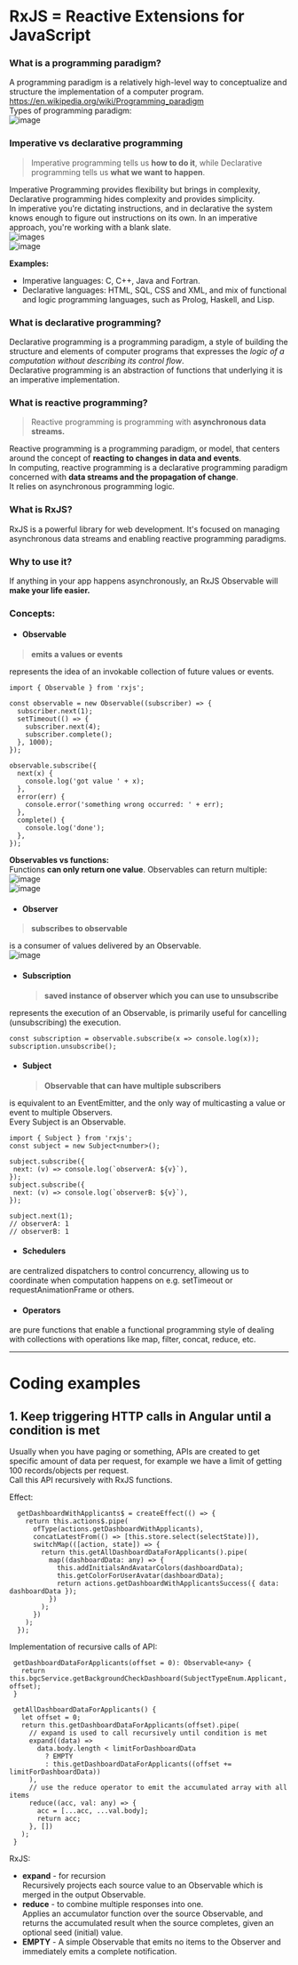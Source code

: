 # RxJS = Reactive Extensions for JavaScript
### What is a programming paradigm?
A programming paradigm is a relatively high-level way to conceptualize and structure the implementation of a computer program.   
https://en.wikipedia.org/wiki/Programming_paradigm  
Types of programming paradigm:  
![image](https://github.com/user-attachments/assets/2230b708-cc7e-412b-ac5c-48b452619e16)
### Imperative vs declarative programming
> Imperative programming tells us **how to do it**, while Declarative programming tells us **what we want to happen**.
 
Imperative Programming provides flexibility but brings in complexity, Declarative programming hides complexity and provides simplicity.  
In imperative you're dictating instructions, and in declarative the system knows enough to figure out instructions on its own. In an imperative approach, you're working with a blank slate.  
![images](https://github.com/user-attachments/assets/f4cc207a-1727-40a0-ba16-d5cc29991038)  
![image](https://github.com/user-attachments/assets/7b339e65-15bd-403a-b0b8-8e3bc58cdbcd)  

**Examples:**  
- Imperative languages: C, C++, Java and Fortran.
- Declarative languages: HTML, SQL, CSS and XML, and mix of functional and logic programming languages, such as Prolog, Haskell, and Lisp.
### What is declarative programming?
Declarative programming is a programming paradigm, a style of building the structure and elements of computer programs that expresses the *logic of a computation without describing its control flow*.  
Declarative programming is an abstraction of functions that underlying it is an imperative implementation.

### What is reactive programming?
> Reactive programming is programming with **asynchronous data streams.**

Reactive programming is a programming paradigm, or model, that centers around the concept of **reacting to changes in data and events**.  
In computing, reactive programming is a declarative programming paradigm concerned with **data streams and the propagation of change**.   
It relies on asynchronous programming logic.  
### What is RxJS?
RxJS is a powerful library for web development. It's focused on managing asynchronous data streams and enabling reactive programming paradigms.
### Why to use it?  
If anything in your app happens asynchronously, an RxJS Observable will **make your life easier.**   

### Concepts:
- #### Observable
 > **emits a values or events**
  
 represents the idea of an invokable collection of future values or events.
```
import { Observable } from 'rxjs';
 
const observable = new Observable((subscriber) => {
  subscriber.next(1);
  setTimeout(() => {
    subscriber.next(4);
    subscriber.complete();
  }, 1000);
});
```
```
observable.subscribe({
  next(x) {
    console.log('got value ' + x);
  },
  error(err) {
    console.error('something wrong occurred: ' + err);
  },
  complete() {
    console.log('done');
  },
});
```
**Observables vs functions:**  
Functions **can only return one value**. Observables can return multiple:  
![image](https://github.com/user-attachments/assets/e0f52222-a891-431a-8430-3a9b5e520924)  
![image](https://github.com/user-attachments/assets/d32fae4d-4313-4fc6-8dfe-1e8806dc2f57)

- #### Observer
 > **subscribes to observable**

 is a consumer of values delivered by an Observable.  
 ![image](https://github.com/user-attachments/assets/0592e133-a9c0-4691-8961-ddc3a008098d)

- #### Subscription
   > **saved instance of observer which you can use to unsubscribe**
   
 represents the execution of an Observable, is primarily useful for cancelling (unsubscribing) the execution.  
```
const subscription = observable.subscribe(x => console.log(x));
subscription.unsubscribe();
```
- #### Subject
  > **Observable that can have multiple subscribers**
   
 is equivalent to an EventEmitter, and the only way of multicasting a value or event to multiple Observers.  
 Every Subject is an Observable.  
 ```
import { Subject } from 'rxjs';
const subject = new Subject<number>();
 
subject.subscribe({
  next: (v) => console.log(`observerA: ${v}`),
});
subject.subscribe({
  next: (v) => console.log(`observerB: ${v}`),
});
 
subject.next(1);
// observerA: 1
// observerB: 1
```
- #### Schedulers
 are centralized dispatchers to control concurrency, allowing us to coordinate when computation happens on e.g. setTimeout or requestAnimationFrame or others.

- #### Operators
 are pure functions that enable a functional programming style of dealing with collections with operations like map, filter, concat, reduce, etc.

------
# Coding examples
## 1. Keep triggering HTTP calls in Angular until a condition is met
Usually when you have paging or something, APIs are created to get specific amount of data per request, for example we have a limit of getting 100 records/objects per request.  
Call this API recursively with RxJS functions.  

Effect: 
```
  getDashboardWithApplicants$ = createEffect(() => {
    return this.actions$.pipe(
      ofType(actions.getDashboardWithApplicants),
      concatLatestFrom(() => [this.store.select(selectState)]),
      switchMap(([action, state]) => {
        return this.getAllDashboardDataForApplicants().pipe(
          map((dashboardData: any) => {
            this.addInitialsAndAvatarColors(dashboardData);
            this.getColorForUserAvatar(dashboardData);
            return actions.getDashboardWithApplicantsSuccess({ data: dashboardData });
          })
        );
      })
    );
  });
```
Implementation of recursive calls of API:  
```
 getDashboardDataForApplicants(offset = 0): Observable<any> {
   return this.bgcService.getBackgroundCheckDashboard(SubjectTypeEnum.Applicant, offset);
 }

 getAllDashboardDataForApplicants() {
   let offset = 0;
   return this.getDashboardDataForApplicants(offset).pipe(
     // expand is used to call recursively until condition is met
     expand((data) =>
       data.body.length < limitForDashboardData
         ? EMPTY
         : this.getDashboardDataForApplicants((offset += limitForDashboardData))
     ),
     // use the reduce operator to emit the accumulated array with all items
     reduce((acc, val: any) => {
       acc = [...acc, ...val.body];
       return acc;
     }, [])
   );
 }
```
RxJS:  
- **expand** - for recursion  
  Recursively projects each source value to an Observable which is merged in the output Observable.
- **reduce** - to combine multiple responses into one.  
  Applies an accumulator function over the source Observable, and returns the accumulated result when the source completes, given an optional seed (initial) value.
- **EMPTY** - A simple Observable that emits no items to the Observer and immediately emits a complete notification.
